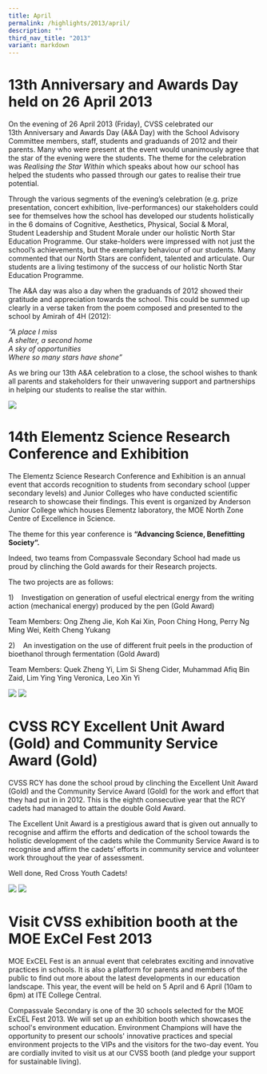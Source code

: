 ```yaml
---
title: April
permalink: /highlights/2013/april/
description: ""
third_nav_title: "2013"
variant: markdown
---
```

# 13th Anniversary and Awards Day held on 26 April 2013

On the evening of 26 April 2013 (Friday), CVSS celebrated our 13th&nbsp;Anniversary and Awards Day (A&amp;A Day) with the School Advisory Committee members, staff, students and graduands of 2012 and their parents. Many who were present at the event would unanimously agree that the star of the evening were the students. The theme for the celebration was&nbsp;_Realising the Star Within_&nbsp;which speaks about how our school has helped the students who passed through our gates to realise their true potential.

Through the various segments of the evening’s celebration (e.g. prize presentation, concert exhibition, live-performances) our stakeholders could see for themselves how the school has developed our students holistically in the&nbsp;6 domains of Cognitive, Aesthetics,&nbsp;Physical, Social &amp;&nbsp;Moral, Student&nbsp;Leadership and Student&nbsp;Morale under our holistic North Star Education Programme. Our stake-holders&nbsp;were impressed with not just the school’s achievements, but the exemplary behaviour of our students. Many commented that our North Stars are confident, talented and articulate. Our students are a living testimony of the success of our holistic North Star Education Programme.

The A&amp;A day was also a day when the graduands of 2012 showed their gratitude and appreciation towards the school. This could be summed up clearly in a verse taken from the poem composed and presented to the school by Amirah of 4H (2012):

_“A place I miss <br>
A shelter, a second home <br>
A sky of opportunities  <br>
Where so many stars have shone”_

As we bring our 13th&nbsp;A&amp;A celebration to a close, the school wishes to thank all parents and stakeholders for their unwavering support and partnerships in helping our students to realise the star within.

![](/images/13th01.jpeg)

# 14th Elementz Science Research Conference and Exhibition
The Elementz Science Research Conference and Exhibition is an annual event that accords recognition to students from secondary school (upper secondary levels) and Junior Colleges who have conducted scientific research to showcase their findings. This event is organized by Anderson Junior College which houses Elementz laboratory, the MOE North Zone Centre of Excellence in Science.  
  

The theme for this year conference is&nbsp;**“Advancing Science, Benefitting Society”.**

Indeed, two teams from Compassvale Secondary School had made us proud by clinching the Gold awards for their Research projects.  
  
The two projects are as follows:  
  
1)&nbsp;&nbsp;&nbsp; Investigation on generation of useful electrical energy from the writing action (mechanical energy) produced by the pen (Gold Award)  
  
Team Members: Ong Zheng Jie, Koh Kai Xin, Poon Ching Hong, Perry Ng Ming Wei, Keith Cheng Yukang  
  
2)&nbsp;&nbsp;&nbsp; An investigation on the use of different fruit peels in the production of bioethanol through fermentation (Gold Award)

Team Members: Quek Zheng Yi, Lim Si Sheng Cider, Muhammad Afiq Bin Zaid, Lim Ying Ying Veronica, Leo Xin Yi

![](/images/elementz01.png)
![](/images/elementz02.png)

# CVSS RCY Excellent Unit Award (Gold) and Community Service Award (Gold)
CVSS RCY has done the school proud by clinching the Excellent Unit Award (Gold) and the Community Service Award (Gold) for the work and effort that they had put in in 2012. This is the eighth consecutive year that the RCY cadets had managed to attain the double Gold Award.
  
The Excellent Unit Award is a prestigious award that is given out annually to recognise and affirm the efforts and dedication of the school towards the holistic development of the cadets while the Community Service Award is to recognise and affirm the cadets’ efforts in community service and volunteer work throughout the year of assessment.

Well done, Red Cross Youth Cadets!

![](/images/rcy01.png)
![](/images/rcy02.png)

# Visit CVSS exhibition booth at the MOE ExCel Fest 2013
MOE ExCEL Fest is an annual event that celebrates exciting and innovative practices in schools. It is also a platform for parents and members of the public to find out more about the latest developments in our education landscape. This year, the event will be held on&nbsp;5 April and 6 April (10am to 6pm)&nbsp;at&nbsp;ITE College Central.

Compassvale Secondary is one of the 30 schools selected for the MOE ExCEL Fest 2013. We will set up an exhibition booth which showcases the school's environment education. Environment Champions will have the opportunity to present our schools' innovative practices and special environment projects to the VIPs and the visitors for the two-day event. You are cordially invited to visit us at our CVSS booth (and pledge your support for sustainable living).